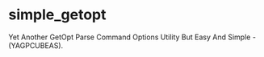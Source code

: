 # simple_getopt
Yet Another GetOpt Parse Command Options Utility But Easy And Simple - (YAGPCUBEAS).

